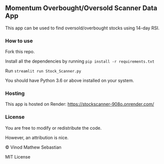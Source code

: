 ## Momentum Overbought/Oversold Scanner Data App

This app can be used to find oversold/overbought stocks using 14-day RSI.

### How to use

Fork this repo. 

Install all the dependencies by running `pip install -r requirements.txt`

Run `streamlit run Stock_Scanner.py`

You should have Python 3.6 or above installed on your system.

### Hosting
This app is hosted on Render: https://stockscanner-908o.onrender.com/

### License
You are free to modify or redistribute the code.

However, an attribution is nice.

&copy; Vinod Mathew Sebastian

MIT License
